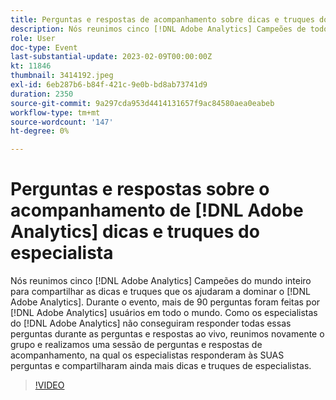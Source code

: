 ```yaml
---
title: Perguntas e respostas de acompanhamento sobre dicas e truques do especialista [!DNL Adobe Analytics]
description: Nós reunimos cinco [!DNL Adobe Analytics] Campeões de todo o mundo para compartilhar dicas e truques que os ajudaram a dominar [!DNL Adobe Analytics]. During the event, over 90 questions were asked by [!DNL Adobe Analytics]  usuários em todo o mundo. Como nossos especialistas do  [!DNL Adobe Analytics]  não puderam responder todas essas perguntas durante as perguntas e respostas ao vivo, nós reunimos o grupo novamente e hospedamos uma sessão de perguntas e respostas de acompanhamento, onde os especialistas responderam SUAS perguntas e compartilharam ainda mais dicas e truques de especialistas.
role: User
doc-type: Event
last-substantial-update: 2023-02-09T00:00:00Z
kt: 11846
thumbnail: 3414192.jpeg
exl-id: 6eb287b6-b84f-421c-9e0b-bd8ab73741d9
duration: 2350
source-git-commit: 9a297cda953d4414131657f9ac84580aea0eabeb
workflow-type: tm+mt
source-wordcount: '147'
ht-degree: 0%

---
```


# Perguntas e respostas sobre o acompanhamento de [!DNL Adobe Analytics] dicas e truques do especialista

Nós reunimos cinco [!DNL Adobe Analytics] Campeões do mundo inteiro para compartilhar as dicas e truques que os ajudaram a dominar o [!DNL Adobe Analytics]. Durante o evento, mais de 90 perguntas foram feitas por [!DNL Adobe Analytics] usuários em todo o mundo. Como os especialistas do [!DNL Adobe Analytics] não conseguiram responder todas essas perguntas durante as perguntas e respostas ao vivo, reunimos novamente o grupo e realizamos uma sessão de perguntas e respostas de acompanhamento, na qual os especialistas responderam às SUAS perguntas e compartilharam ainda mais dicas e truques de especialistas.

>[!VIDEO](https://video.tv.adobe.com/v/3414192/?quality=12&learn=on)
